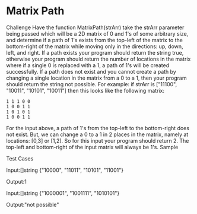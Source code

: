 # Matrix Path

Challenge
Have the function MatrixPath(strArr) take the strArr parameter being passed which will be a 2D matrix of 0 and 1's of some arbitrary size, and determine if a path of 1's exists from the top-left of the matrix to the bottom-right of the matrix while moving only in the directions: up, down, left, and right. If a path exists your program should return the string true, otherwise your program should return the number of locations in the matrix where if a single 0 is replaced with a 1, a path of 1's will be created successfully. If a path does not exist and you cannot create a path by changing a single location in the matrix from a 0 to a 1, then your program should return the string not possible. For example: if strArr is ["11100", "10011", "10101", "10011"] then this looks like the following matrix: 
```
1 1 1 0 0
1 0 0 1 1
1 0 1 0 1
1 0 0 1 1 
```
For the input above, a path of 1's from the top-left to the bottom-right does not exist. But, we can change a 0 to a 1 in 2 places in the matrix, namely at locations: [0,3] or [1,2]. So for this input your program should return 2. The top-left and bottom-right of the input matrix will always be 1's. 
Sample 

Test Cases

Input:[]string {"10000", "11011", "10101", "11001"}

Output:1


Input:[]string {"1000001", "1001111", "1010101"}

Output:"not possible"